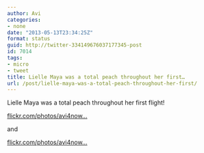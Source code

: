 ```yaml
---
author: Avi
categories:
- none
date: "2013-05-13T23:34:25Z"
format: status
guid: http://twitter-334149676037177345-post
id: 7014
tags:
- micro
- tweet
title: Lielle Maya was a total peach throughout her first…
url: /post/lielle-maya-was-a-total-peach-throughout-her-first/
---
```

Lielle Maya was a total peach throughout her first flight!

[flickr.com/photos/avi4now…](http://www.flickr.com/photos/avi4now/8735268607/)

and

[flickr.com/photos/avi4now…](http://www.flickr.com/photos/avi4now/8735262109/)